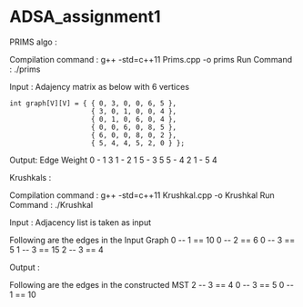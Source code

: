 # ADSA_assignment1

PRIMS algo :

Compilation command : g++ -std=c++11 Prims.cpp -o prims
Run Command : ./prims

Input : Adajency matrix as below with 6 vertices

    int graph[V][V] = { { 0, 3, 0, 0, 6, 5 },
                        { 3, 0, 1, 0, 0, 4 },
                        { 0, 1, 0, 6, 0, 4 },
                        { 0, 0, 6, 0, 8, 5 },
                        { 6, 0, 0, 8, 0, 2 },
                        { 5, 4, 4, 5, 2, 0 } };

Output:
Edge    Weight
0 - 1   3
1 - 2   1
5 - 3   5
5 - 4   2
1 - 5   4

Krushkals :

Compilation command :  g++ -std=c++11 Krushkal.cpp -o Krushkal
Run Command :  ./Krushkal

Input : Adjacency list is taken as input 

Following are the edges in the Input Graph
0 -- 1 == 10
0 -- 2 == 6
0 -- 3 == 5
1 -- 3 == 15
2 -- 3 == 4

Output :

Following are the edges in the constructed MST
2 -- 3 == 4
0 -- 3 == 5
0 -- 1 == 10